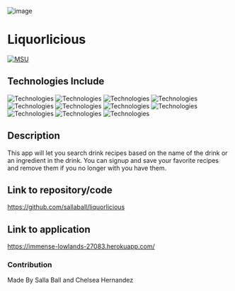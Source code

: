 ![image](https://user-images.githubusercontent.com/104656042/199865516-70ad7a09-c7a1-40c2-b98c-e2c547b2481b.png)


# Liquorlicious

[![MSU](https://img.shields.io/badge/MSU-Coding%20Bootcamp-green/)](https://bootcamp.msu.edu/)


## Technologies Include
![Technologies](https://img.shields.io/badge/-Git-000000?logo=Git&logoColor=white)
![Technologies](https://img.shields.io/badge/-JavaScript-000000?logo=JavaScript&logoColor=white)
![Technologies](https://img.shields.io/badge/-npm-000000?logo=npm&logoColor=white)
![Technologies](https://img.shields.io/badge/-React-000000?logo=&logoColor=white)
![Technologies](https://img.shields.io/badge/-Apollo_Server-000000?logo=&logoColor=white)
![Technologies](https://img.shields.io/badge/-GraphQL-000000?logo=&logoColor=white)
![Technologies](https://img.shields.io/badge/-React_Router-000000?logo=&logoColor=white)
![Technologies](https://img.shields.io/badge/-@apollo/client-000000?logo=&logoColor=white)
![Technologies](https://img.shields.io/badge/-Concurrently-000000?logo=&logoColor=white)
![Technologies](https://img.shields.io/badge/-jsonwebtoken-000000?logo=&logoColor=white)
![Technologies](https://img.shields.io/badge/-jwt_decode-000000?logo=&logoColor=white)


## Description
This app will let you search drink recipes based on the name of the drink or an ingredient in the drink. You can signup and save your favorite recipes and remove them if you no longer with you have them.



## Link to repository/code
https://github.com/sallaball/liquorlicious

## Link to application
https://immense-lowlands-27083.herokuapp.com/


###  Contribution
Made By Salla Ball and Chelsea Hernandez
